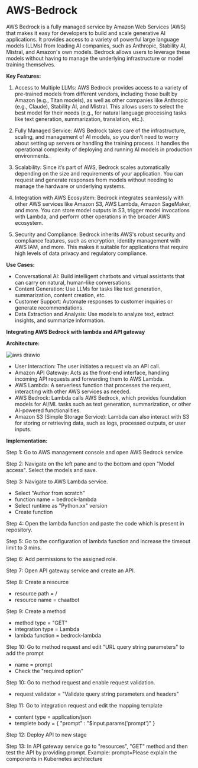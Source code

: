 # AWS-Bedrock

AWS Bedrock is a fully managed service by Amazon Web Services (AWS) that makes it easy for developers to build and scale generative AI applications. It provides access to a variety of powerful large language models (LLMs) from leading AI companies, such as Anthropic, Stability AI, Mistral, and Amazon's own models. Bedrock allows users to leverage these models without having to manage the underlying infrastructure or model training themselves.

**Key Features:**

1. Access to Multiple LLMs:
AWS Bedrock provides access to a variety of pre-trained models from different vendors, including those built by Amazon (e.g., Titan models), as well as other companies like Anthropic (e.g., Claude), Stability AI, and Mistral. This allows users to select the best model for their needs (e.g., for natural language processing tasks like text generation, summarization, translation, etc.).

2. Fully Managed Service:
AWS Bedrock takes care of the infrastructure, scaling, and management of AI models, so you don’t need to worry about setting up servers or handling the training process. It handles the operational complexity of deploying and running AI models in production environments.

3. Scalability:
Since it’s part of AWS, Bedrock scales automatically depending on the size and requirements of your application. You can request and generate responses from models without needing to manage the hardware or underlying systems.

4. Integration with AWS Ecosystem:
Bedrock integrates seamlessly with other AWS services like Amazon S3, AWS Lambda, Amazon SageMaker, and more. You can store model outputs in S3, trigger model invocations with Lambda, and perform other operations in the broader AWS ecosystem.

5. Security and Compliance:
Bedrock inherits AWS's robust security and compliance features, such as encryption, identity management with AWS IAM, and more. This makes it suitable for applications that require high levels of data privacy and regulatory compliance.

**Use Cases:**
  - Conversational AI: Build intelligent chatbots and virtual assistants that can carry on natural, human-like conversations.
  - Content Generation: Use LLMs for tasks like text generation, summarization, content creation, etc.
  - Customer Support: Automate responses to customer inquiries or generate recommendations.
  - Data Extraction and Analysis: Use models to analyze text, extract insights, and summarize information.

**Integrating AWS Bedrock with lambda and API gateway**

**Architecture:**

![aws drawio](https://github.com/user-attachments/assets/5d971864-e7bb-4b87-855d-cfff5b251f2a)

  - User Interaction: The user initiates a request via an API call.
  - Amazon API Gateway: Acts as the front-end interface, handling incoming API requests and forwarding them to AWS Lambda.
  - AWS Lambda: A serverless function that processes the request, interacting with other AWS services as needed.
  - AWS Bedrock: Lambda calls AWS Bedrock, which provides foundation models for AI/ML tasks such as text generation, summarization, or other AI-powered functionalities.
  - Amazon S3 (Simple Storage Service): Lambda can also interact with S3 for storing or retrieving data, such as logs, processed outputs, or user inputs.

**Implementation:**

Step 1: Go to AWS management console and open AWS Bedrock service

Step 2: Navigate on the left pane and to the bottom and open "Model access". Select the models and save.

Step 3: Navigate to AWS Lambda service.
  - Select "Author from scratch"
  - function name = bedrock-lambda
  - Select runtime as "Python.xx" version
  - Create function

Step 4: Open the lambda function and paste the code which is present in repository.

Step 5: Go to the configuration of lambda function and increase the timeout limit to 3 mins.

Step 6: Add permissions to the assigned role.

Step 7: Open API gateway service and create an API.

Step 8: Create a resource
  - resource path = /
  - resource name = chaatbot

Step 9: Create a method
  - method type = "GET"
  - integration type = Lambda
  - lambda function = bedrock-lambda

Step 10: Go to method request and edit "URL query string parameters" to add the prompt
  - name = prompt
  - Check the "required option"

Step 10: Go to method request and enable request validation.
  - request validator = "Validate query string parameters and headers"

Step 11: Go to integration request and edit the mapping template
  - content type = application/json
  - templete body =
      {
          "prompt" : "$input.params('prompt')"
      }

Step 12: Deploy API to new stage

Step 13: In API gateway service go to "resources", "GET" method and then test the API by providing prompt.
  Example: prompt=Please explain the components in Kubernetes  architecture
